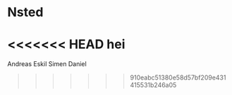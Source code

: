# Nsted
<<<<<<< HEAD
hei
=======
Andreas
Eskil
Simen
Daniel
>>>>>>> 910eabc51380e58d57bf209e431415531b246a05
